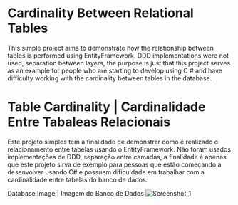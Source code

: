 
# Cardinality Between Relational Tables

This simple project aims to demonstrate how the relationship between tables is performed using EntityFramework.
DDD implementations were not used, separation between layers, the purpose is just that this project serves as an example for people who are starting to develop using C # and have difficulty working with the cardinality between tables in the database.

# Table Cardinality | Cardinalidade Entre Tabaleas Relacionais

Este projeto simples tem a finalidade de demonstrar como é realizado o relacionamento entre tabelas usando o EntityFramework.
Não foram usados implementações de DDD, separação entre camadas, a finalidade é apenas que este projeto sirva de exemplo para pessoas que estão começando a desenvolver usando C# e possuem dificuldade em trabalhar com a cardinalidade entre tabelas do banco de dados.

Database Image | Imagem do Banco de Dados
![Screenshot_1](https://user-images.githubusercontent.com/72615280/99531266-3e705000-2981-11eb-89a4-757ec08c0d6a.png)
